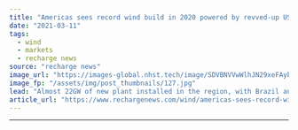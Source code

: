 ```yaml
---
title: "Americas sees record wind build in 2020 powered by revved-up US engine"
date: "2021-03-11"
tags: 
  - wind
  - markets
  - recharge news
source: "recharge news"
image_url: "https://images-global.nhst.tech/image/SDVBNVVwWlhJN29xeFAybnIwL2hqS3JLdG45QjRrVGtwTlBZTXoybFQ5ND0=/nhst/binary/d38992ff3039a38288b34bee356071d1"
image_fp: "/assets/img/post_thumbnails/127.jpg"
lead: "Almost 22GW of new plant installed in the region, with Brazil and Argentina coming second and third behind booming northern market, according to new figures from GWEC"
article_url: "https://www.rechargenews.com/wind/americas-sees-record-wind-build-in-2020-powered-by-revved-up-us-engine/2-1-979049"
---
```


---
